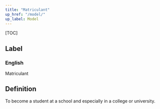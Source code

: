 ```yaml
---
title: "Matriculant"
up_href: "/model/"
up_label: Model
---
```


[TOC]

## Label

### English
Matriculant


## Definition
To become a student at a school and especially in a college or university. 


    

